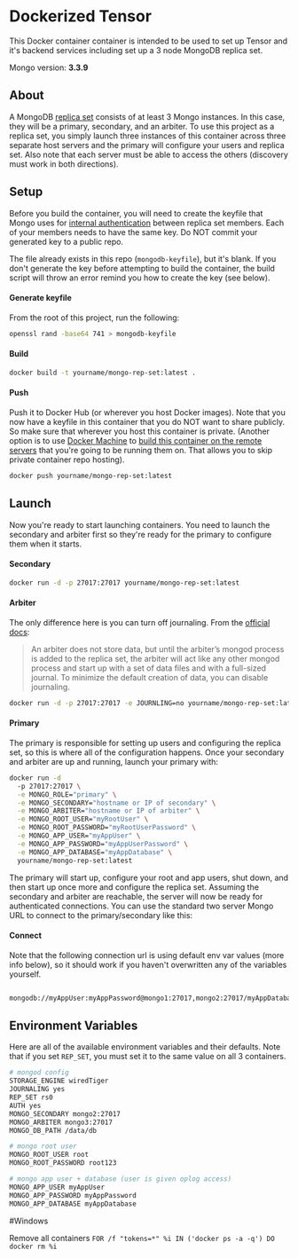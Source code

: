 # Dockerized Tensor

This Docker container container is intended to be used to set up Tensor and it's backend services including set up a 3 node MongoDB replica set.

Mongo version:  **3.3.9**

## About

A MongoDB [replica set](https://docs.mongodb.org/v3.0/replication/) consists of at least 3 Mongo instances. In this case, they will be a primary, secondary, and an arbiter. To use this project as a replica set, you simply launch three instances of this container across three separate host servers and the primary will configure your users and replica set.  Also note that each server must be able to access the others (discovery must work in both directions).

## Setup

Before you build the container, you will need to create the keyfile that Mongo uses for [internal authentication](https://docs.mongodb.org/v3.0/tutorial/enable-internal-authentication/) between replica set members. Each of your members needs to have the same key. Do NOT commit your generated key to a public repo.

The file already exists in this repo (`mongodb-keyfile`), but it's blank. If you don't generate the key before attempting to build the container, the build script will throw an error remind you how to create the key (see below).

#### Generate keyfile

From the root of this project, run the following:

```sh
openssl rand -base64 741 > mongodb-keyfile
```

#### Build

```sh
docker build -t yourname/mongo-rep-set:latest .
```

#### Push

Push it to Docker Hub (or wherever you host Docker images).  Note that you now have a keyfile in this container that you do NOT want to share publicly.  So make sure that wherever you host this container is private.  (Another option is to use [Docker Machine](https://docs.docker.com/machine/) to [build this container on the remote servers](https://docs.docker.com/machine/get-started-cloud/) that you're going to be running them on.  That allows you to skip private container repo hosting).

```sh
docker push yourname/mongo-rep-set:latest
```

## Launch

Now you're ready to start launching containers.  You need to launch the secondary and arbiter first so they're ready for the primary to configure them when it starts.

#### Secondary

```sh
docker run -d -p 27017:27017 yourname/mongo-rep-set:latest
```

#### Arbiter

The only difference here is you can turn off journaling. From the [official docs](https://docs.mongodb.org/v3.0/tutorial/add-replica-set-arbiter/#considerations):
> An arbiter does not store data, but until the arbiter’s mongod process is added to the replica set, the arbiter will act like any other mongod process and start up with a set of data files and with a full-sized journal. To minimize the default creation of data, you can disable journaling.

```sh
docker run -d -p 27017:27017 -e JOURNLING=no yourname/mongo-rep-set:latest
```

#### Primary

The primary is responsible for setting up users and configuring the replica set, so this is where all of the configuration happens. Once your secondary and arbiter are up and running, launch your primary with:

```sh
docker run -d
  -p 27017:27017 \
  -e MONGO_ROLE="primary" \
  -e MONGO_SECONDARY="hostname or IP of secondary" \
  -e MONGO_ARBITER="hostname or IP of arbiter" \
  -e MONGO_ROOT_USER="myRootUser" \
  -e MONGO_ROOT_PASSWORD="myRootUserPassword" \
  -e MONGO_APP_USER="myAppUser" \
  -e MONGO_APP_PASSWORD="myAppUserPassword" \
  -e MONGO_APP_DATABASE="myAppDatabase" \
  yourname/mongo-rep-set:latest
```

The primary will start up, configure your root and app users, shut down, and then start up once more and configure the replica set.  Assuming the secondary and arbiter are reachable, the server will now be ready for authenticated connections.  You can use the standard two server Mongo URL to connect to the primary/secondary like this:

#### Connect

Note that the following connection url is using default env var values (more info below), so it should work if you haven't overwritten any of the variables yourself.

```sh

mongodb://myAppUser:myAppPassword@mongo1:27017,mongo2:27017/myAppDatabase?replicaSet=rs0
```

## Environment Variables

Here are all of the available environment variables and their defaults.  Note that if you set `REP_SET`, you must set it to the same value on all 3 containers.

```sh
# mongod config
STORAGE_ENGINE wiredTiger
JOURNALING yes
REP_SET rs0
AUTH yes
MONGO_SECONDARY mongo2:27017
MONGO_ARBITER mongo3:27017
MONGO_DB_PATH /data/db

# mongo root user
MONGO_ROOT_USER root
MONGO_ROOT_PASSWORD root123

# mongo app user + database (user is given oplog access)
MONGO_APP_USER myAppUser
MONGO_APP_PASSWORD myAppPassword
MONGO_APP_DATABASE myAppDatabase
```

#Windows

Remove all containers ```FOR /f "tokens=*" %i IN ('docker ps -a -q') DO docker rm %i```